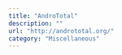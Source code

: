 ```yaml
---
title: "AndroTotal"
description: ""
url: "http://andrototal.org/"
category: "Miscellaneous"
---
```


